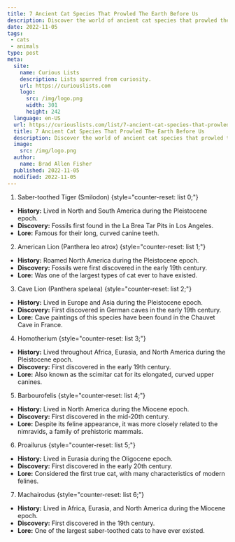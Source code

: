 ```yaml
---
title: 7 Ancient Cat Species That Prowled The Earth Before Us
description: Discover the world of ancient cat species that prowled the Earth before us and satisfy your curious mind about these majestic creatures.
date: 2022-11-05
tags:
 - cats
 - animals
type: post
meta:
  site:
    name: Curious Lists
    description: Lists spurred from curiosity.
    url: https://curiouslists.com
    logo:
      src: /img/logo.png
      width: 301
      height: 242
  language: en-US
  url: https://curiouslists.com/list/7-ancient-cat-species-that-prowled-the-earth-before-us
  title: 7 Ancient Cat Species That Prowled The Earth Before Us
  description: Discover the world of ancient cat species that prowled the Earth before us and satisfy your curious mind about these majestic creatures.
  image:
    src: /img/logo.png
  author:
    name: Brad Allen Fisher
  published: 2022-11-05
  modified: 2022-11-05
---
```



1. Saber-toothed Tiger (Smilodon) {style="counter-reset: list 0;"}
  - **History:** Lived in North and South America during the Pleistocene epoch.
  - **Discovery:** Fossils first found in the La Brea Tar Pits in Los Angeles.
  - **Lore:** Famous for their long, curved canine teeth.
  
2. American Lion (Panthera leo atrox) {style="counter-reset: list 1;"}
  - **History:** Roamed North America during the Pleistocene epoch.
  - **Discovery:** Fossils were first discovered in the early 19th century.
  - **Lore:** Was one of the largest types of cat ever to have existed.
 
3. Cave Lion (Panthera spelaea) {style="counter-reset: list 2;"}
  - **History:** Lived in Europe and Asia during the Pleistocene epoch.
  - **Discovery:** First discovered in German caves in the early 19th century.
  - **Lore:** Cave paintings of this species have been found in the Chauvet Cave in France.

4. Homotherium {style="counter-reset: list 3;"}
  - **History:** Lived throughout Africa, Eurasia, and North America during the Pleistocene epoch.
  - **Discovery:** First discovered in the early 19th century.
  - **Lore:** Also known as the scimitar cat for its elongated, curved upper canines.

5. Barbourofelis {style="counter-reset: list 4;"}
  - **History:** Lived in North America during the Miocene epoch.
  - **Discovery:** First discovered in the mid-20th century.
  - **Lore:** Despite its feline appearance, it was more closely related to the nimravids, a family of prehistoric mammals.

6. Proailurus {style="counter-reset: list 5;"}
  - **History:** Lived in Eurasia during the Oligocene epoch.
  - **Discovery:** First discovered in the early 20th century.
  - **Lore:** Considered the first true cat, with many characteristics of modern felines.

7. Machairodus {style="counter-reset: list 6;"}
  - **History:** Lived in Africa, Eurasia, and North America during the Miocene epoch.
  - **Discovery:** First discovered in the 19th century.
  - **Lore:** One of the largest saber-toothed cats to have ever existed.